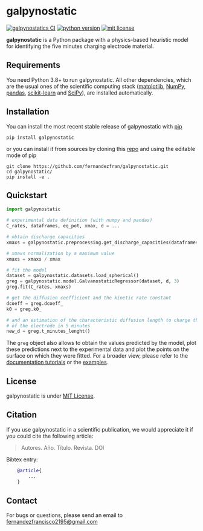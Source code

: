 # galpynostatic

[![galpynostatics CI](https://github.com/fernandezfran/galpynostatic/actions/workflows/CI.yml/badge.svg)](https://github.com/fernandezfran/galpynostatic/actions/workflows/CI.yml)
[![python version](https://img.shields.io/badge/python-3.8%2B-blue)](https://www.python.org/)
[![mit license](https://img.shields.io/badge/License-MIT-ff69b4)](https://github.com/fernandezfran/galpynostatic/blob/main/LICENSE)

**galpynostatic** is a Python package with a physics-based heuristic model for 
identifying the five minutes charging electrode material.


## Requirements

You need Python 3.8+ to run galpynostatic. All other dependencies, which are the 
usual ones of the scientific computing stack
([matplotlib](https://matplotlib.org/), [NumPy](https://numpy.org/), 
[pandas](https://pandas.pydata.org/), [scikit-learn](https://scikit-learn.org/) 
and [SciPy](https://scipy.org/)), are installed automatically.


## Installation

You can install the most recent stable release of galpynostatic with 
[pip](https://pip.pypa.io/en/latest/)

```
pip install galpynostatic
```

or you can install it from sources by cloning this 
[repo](https://github.com/fernandezfran/galpynostatic) and using the editable 
mode of pip

```
git clone https://github.com/fernandezfran/galpynostatic.git 
cd galpynostatic/
pip install -e .
```


## Quickstart

```python
import galpynostatic

# experimental data definition (with numpy and pandas)
C_rates, dataframes, eq_pot, xmax, d = ...

# obtain discharge capacities
xmaxs = galpynostatic.preprocessing.get_discharge_capacities(dataframes, eq_pot)

# xmaxs normalization by a maximum value
xmaxs = xmaxs / xmax

# fit the model
dataset = galpynostatic.datasets.load_spherical()
greg = galpynostatic.model.GalvanostaticRegressor(dataset, d, 3)
greg.fit(C_rates, xmaxs)

# get the diffusion coefficient and the kinetic rate constant
dcoeff = greg.dcoeff_
k0 = greg.k0_

# and an estimation of the characteristic diffusion length to charge the 80%
# of the electrode in 5 minutes
new_d = greg.t_minutes_lenght()
```

The `greg` object also allows to obtain the values predicted by the model, plot 
these predictions next to the experimental data and plot the points on the 
surface on which they were fitted. For a broader view, please refer to the 
[documentation tutorials](https://galpynostatic.readthedocs.io/en/latest/tutorial/index.html)
or the [examples](https://github.com/fernandezfran/galpynostatic/tree/main/examples).



## License

galpynostatic is under 
[MIT License](https://github.com/fernandezfran/galpynostatic/blob/main/LICENSE).


## Citation

If you use galpynostatic in a scientific publication, we would appreciate it if 
you could cite the following article:

> Autores. Año. Título. Revista. DOI

Bibtex entry:

```bibtex
    @article{
        ...
    }
```


## Contact

For bugs or questions, please send an email to <fernandezfrancisco2195@gmail.com>
